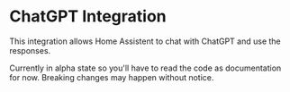 # ChatGPT Integration

This integration allows Home Assistent to chat with ChatGPT and use the responses.

Currently in alpha state so you'll have to read the code as documentation for now. Breaking changes may happen without notice.
